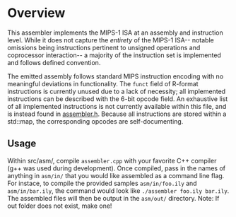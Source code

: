 # Overview
This assembler implements the MIPS-1 ISA at an assembly and instruction level. 
While it does not capture the *entirety* of the MIPS-1 ISA-- notable omissions being
instructions pertinent to unsigned operations and coprocessor interaction-- a 
majority of the instruction set is implemented and follows defined convention.

The emitted assembly follows standard MIPS instruction encoding with no meaningful
deviations in functionality. The `funct` field of R-format instructions is currently
unused due to a lack of necessity; all implemented instructions can be described with the
6-bit opcode field. An exhaustive list of all implemented instructions is not currently 
available within this file, and is instead found in [assembler.h](../src/asm/assembler.h).
Because all instructions are stored within a std::map, the corresponding opcodes are self-documenting.

## Usage
Within src/asm/, compile `assembler.cpp` with your favorite C++ compiler (g++ was used during development). Once compiled, pass in the names of anything in `asm/in/` that you would like assembled as a command line flag. For instace, to compile the provided samples `asm/in/foo.ily` and `asm/in/bar.ily`, the command would look like
`./assembler foo.ily bar.ily`. The assembled files will then be output in the `asm/out/` directory.
Note: If out folder does not exist, make one!


